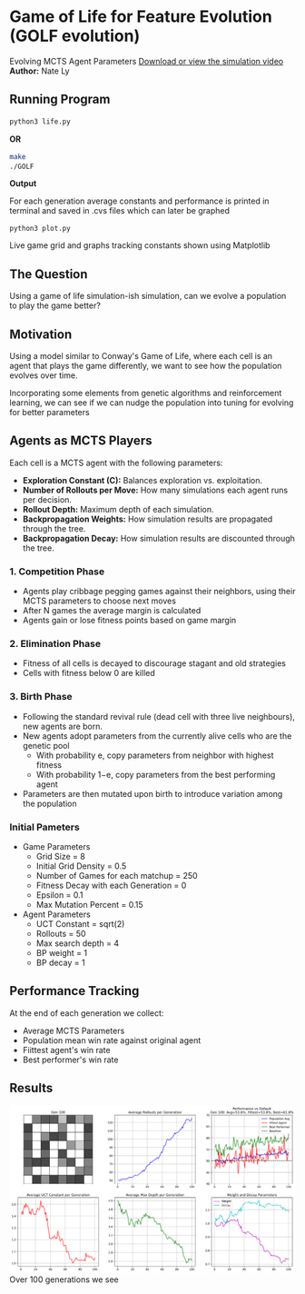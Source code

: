 # Game of Life for Feature Evolution (GOLF evolution)
Evolving MCTS Agent Parameters
[Download or view the simulation video](GOLF.mp4)  
**Author:** Nate Ly  
## Running Program
```bash
python3 life.py
```
**OR**
```bash
make
./GOLF
```
**Output**

For each generation average constants and performance is printed in terminal and saved in .cvs files which can later be graphed
```
python3 plot.py
```

Live game grid and graphs tracking constants shown using Matplotlib 
## The Question  
Using a game of life simulation-ish simulation, can we evolve a population to play the game better?  

## Motivation  

Using a model similar to Conway's Game of Life, where each cell is an agent that plays the game differently, we want to see how the population evolves over time.  

Incorporating some elements from genetic algorithms and reinforcement learning, we can see if we can nudge the population into tuning for evolving for better parameters  

## Agents as MCTS Players  

Each cell is a MCTS agent with the following parameters:

- **Exploration Constant (C):** Balances exploration vs. exploitation.  
- **Number of Rollouts per Move:** How many simulations each agent runs per decision.  
- **Rollout Depth:** Maximum depth of each simulation.  
- **Backpropagation Weights:** How simulation results are propagated through the tree.  
- **Backpropagation Decay:** How simulation results are discounted through the tree.  

### 1. Competition Phase  

- Agents play cribbage pegging games against their neighbors, using their MCTS parameters to choose next moves  
- After N games the average margin is calculated  
- Agents gain or lose fitness points based on game margin  

### 2. Elimination Phase  

- Fitness of all cells is decayed to discourage stagant and old strategies  
- Cells with fitness below 0 are killed  

### 3. Birth Phase  

- Following the standard revival rule (dead cell with three live neighbours), new agents are born.  
- New agents adopt parameters from the currently alive cells who are the genetic pool  
  - With probability e, copy parameters from neighbor with highest fitness  
  - With probability 1−e, copy parameters from the best performing agent  
- Parameters are then mutated upon birth to introduce variation among the population  

### Initial Pameters  
- Game Parameters
  - Grid Size = 8  
  - Initial Grid Density = 0.5  
  - Number of Games for each matchup = 250  
  - Fitness Decay with each Generation = 0  
  - Epsilon = 0.1  
  - Max Mutation Percent = 0.15  
- Agent Parameters
  - UCT Constant = sqrt(2)
  - Rollouts = 50  
  - Max search depth = 4  
  - BP weight = 1
  - BP decay = 1

## Performance Tracking  
At the end of each generation we collect:  
- Average MCTS Parameters  
- Population mean win rate against original agent  
- Fiittest agent's win rate  
- Best performer's win rate  

## Results
![Final Simulation Plot](final_simulation_plot.png)
Over 100 generations we see 